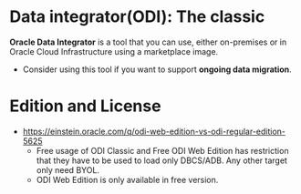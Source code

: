 # Data integrator(ODI): The classic
**Oracle Data Integrator** is a tool that you can use, either on-premises or in Oracle Cloud Infrastructure using a marketplace image.
- Consider using this tool if you want to support **ongoing data migration**.

# Edition and License
- https://einstein.oracle.com/q/odi-web-edition-vs-odi-regular-edition-5625
  - Free usage of ODI Classic and Free ODI Web Edition has restriction that they have to be used to load only DBCS/ADB. Any other target only need BYOL.
  - ODI Web Edition is only available in free version.
		

